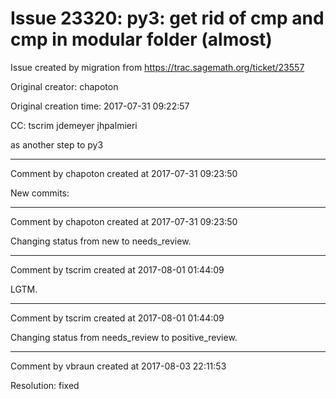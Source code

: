 # Issue 23320: py3: get rid of __cmp__ and cmp in modular folder (almost)

Issue created by migration from https://trac.sagemath.org/ticket/23557

Original creator: chapoton

Original creation time: 2017-07-31 09:22:57

CC:  tscrim jdemeyer jhpalmieri

as another step to py3


---

Comment by chapoton created at 2017-07-31 09:23:50

New commits:


---

Comment by chapoton created at 2017-07-31 09:23:50

Changing status from new to needs_review.


---

Comment by tscrim created at 2017-08-01 01:44:09

LGTM.


---

Comment by tscrim created at 2017-08-01 01:44:09

Changing status from needs_review to positive_review.


---

Comment by vbraun created at 2017-08-03 22:11:53

Resolution: fixed
